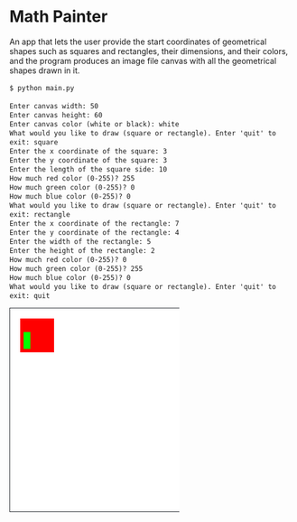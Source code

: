 # Math Painter

An app that lets the user provide the start coordinates of geometrical shapes such as
squares and rectangles, their dimensions, and their colors, and the program produces an image file canvas with all
the geometrical shapes drawn in it.

```
$ python main.py

Enter canvas width: 50
Enter canvas height: 60
Enter canvas color (white or black): white
What would you like to draw (square or rectangle). Enter 'quit' to exit: square
Enter the x coordinate of the square: 3
Enter the y coordinate of the square: 3
Enter the length of the square side: 10
How much red color (0-255)? 255
How much green color (0-255)? 0
How much blue color (0-255)? 0
What would you like to draw (square or rectangle). Enter 'quit' to exit: rectangle
Enter the x coordinate of the rectangle: 7
Enter the y coordinate of the rectangle: 4
Enter the width of the rectangle: 5
Enter the height of the rectangle: 2
How much red color (0-255)? 0
How much green color (0-255)? 255
How much blue color (0-255)? 0
What would you like to draw (square or rectangle). Enter 'quit' to exit: quit
```

![](./canvas_example.png)
